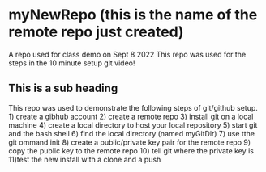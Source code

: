 # myNewRepo (this is the name of the remote repo just created)
  A repo used for class demo on Sept 8 2022
  This repo was used for the steps in the 10 minute setup git video!
  
## This is a sub heading ##

  This repo was used to demonstrate the following steps of git/github setup.
    1) create a gibhub account
    2) create a remote repo
    3) install git on a local machine
    4) create a local directory to host your local repository 
    5) start git and the bash shell
    6) find the local directory (named myGitDir)
    7) use tthe git ommand init
    8) create a public/private key pair for the remote repo
    9) copy the public key to the remote  repo
    10) tell git where the private key is 
    11)test the new install with a clone and a push
